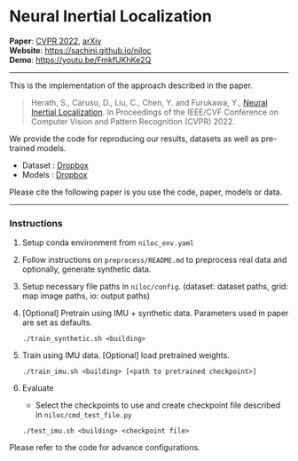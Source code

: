 # Neural Inertial Localization

**Paper**: [CVPR 2022](https://openaccess.thecvf.com/content/CVPR2022/html/Herath_Neural_Inertial_Localization_CVPR_2022_paper.html), [arXiv](https://arxiv.org/abs/2203.15851)   
**Website**: https://sachini.github.io/niloc  
**Demo**: https://youtu.be/FmkfUKhKe2Q

---
This is the implementation of the approach described in the paper.

>Herath, S., Caruso, D., Liu, C., Chen, Y. and Furukawa, Y., [Neural Inertial Localization](https://openaccess.thecvf.com/content/CVPR2022/html/Herath_Neural_Inertial_Localization_CVPR_2022_paper.html). In Proceedings of the IEEE/CVF Conference on Computer Vision and Pattern Recognition (CVPR) 2022.

We provide the code for reproducing our results, datasets as well as pre-trained models.  
- Dataset : [Dropbox](https://www.dropbox.com/scl/fo/uux0twqk7gsgwdpljkahd/h?dl=0&rlkey=0g8qi66jsl14ffbx6r7nfn3rx)  
- Models : [Dropbox](https://www.dropbox.com/s/y198d1muh5lia8k/niloc_model_release.zip?dl=0)

Please cite the following paper is you use the code, paper, models or data.

---
### Instructions 
 1. Setup conda environment from `niloc_env.yaml`
 2. Follow instructions on `preprocess/README.md` to preprocess real data and optionally, generate synthetic data.
 3. Setup necessary file paths in `niloc/config`. (dataset: dataset paths, grid: map image paths, io: output paths)
 4. [Optional] Pretrain using IMU + synthetic data. Parameters used in paper are set as defaults.
    ```
    ./train_synthetic.sh <building>
    ```
 5. Train using IMU data. [Optional] load pretrained weights.
    ```
    ./train_imu.sh <building> [<path to pretrained checkpoint>]
    ```
 6. Evaluate
    * Select the checkpoints to use and create checkpoint file described in `niloc/cmd_test_file.py`
    
    ```
    ./test_imu.sh <building> <checkpoint file>
    ```

Please refer to the code for advance configurations.
